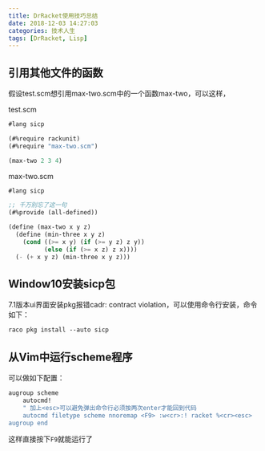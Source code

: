 ```yaml
---
title: DrRacket使用技巧总结
date: 2018-12-03 14:27:03
categories: 技术人生
tags: [DrRacket, Lisp]
---
```

## 引用其他文件的函数

假设test.scm想引用max-two.scm中的一个函数max-two，可以这样，

test.scm
```scheme
#lang sicp

(#%require rackunit)
(#%require "max-two.scm")

(max-two 2 3 4)
```

<!--more-->

max-two.scm
```scheme
#lang sicp

;; 千万别忘了这一句
(#%provide (all-defined))

(define (max-two x y z)
  (define (min-three x y z)
    (cond ((>= x y) (if (>= y z) z y))
          (else (if (>= x z) z x))))
  (- (+ x y z) (min-three x y z)))
```

## Window10安装sicp包

7.1版本ui界面安装pkg报错cadr: contract violation，可以使用命令行安装，命令如下：

```scheme
raco pkg install --auto sicp
```

## 从Vim中运行scheme程序

可以做如下配置：
```scheme
augroup scheme
    autocmd!
    " 加上<esc>可以避免弹出命令行必须按两次enter才能回到代码
    autocmd filetype scheme nnoremap <F9> :w<cr>:! racket %<cr><esc>
augroup end
```
这样直接按下`F9`就能运行了
